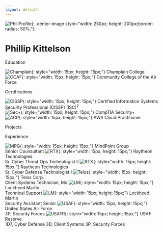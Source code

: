 ```yaml
---
layout: default
---
```


![PhillProfile](./assets/images/PhillProfile.jpg){: .center-image style="width: 250px; height: 200px;border-radius: 50%;"}

# Phillip Kittelson

<i class="fa fa-graduation-cap" aria-hidden="true" style="color:#191970"></i> Education

![Champlain](./assets/images/resume/champlain.png){: style="width: 15px; height: 15px;"} Champlain College<br>
![CCAF](./assets/images/resume/ccaf.png){: style="width: 15px; height: 15px;"} Community College of the Air Force<br>

<i class="fa fa-certificate" aria-hidden="true" style="color:#191970"></i> Certifications

![CISSP](./assets/images/resume/cissp.png){: style="width: 15px; height: 15px;"} Certified Information Systems Security Professional (CISSP) (ISC)<sup>2</sup><br>
![Sec+](./assets/images/resume/sec.png){: style="width: 15px; height: 15px;"} CompTIA Security+<br>
![ACP](./assets/images/resume/ACP.png){: style="width: 15px; height: 15px;"} AWS Cloud Practitioner<br>

<i class="fa fa-terminal" style="color:#191970" aria-hidden="true"></i> Projects

<i class="fa fa-briefcase" aria-hidden="true" style="color:#191970"></i> Experience

![MPG](./assets/images/resume/mpg.jpg){: style="width: 15px; height: 15px;"} MindPoint Group<br>
Senior Counsultant
![RTX](./assets/images/resume/rtx.jpg){: style="width: 15px; height: 15px;"} Raytheon Technologies<br>
Sr. Cyber Threat Ops Technologist II
![RTX](./assets/images/resume/rtx.jpg){: style="width: 15px; height: 15px;"} Raytheon Technologies<br>
Sr. Cyber Defense Technologist I
![Telos](./assets/images/resume/telos.png){: style="width: 15px; height: 15px;"} Telos Corp.<br>
Client Systems Technician, Md
![LM](./assets/images/resume/lm.png){: style="width: 15px; height: 15px;"} Lockheed Martin<br>
Technical Support
![LM](./assets/images/resume/lm.png){: style="width: 15px; height: 15px;"} Lockheed Martin<br>
Security Assistant Senior
![USAF](./assets/images/resume/usaf.png){: style="width: 15px; height: 15px;"} United States Air Force<br>
3P, Security Forces
![USAFR](./assets/images/resume/usafr.jpg){: style="width: 15px; height: 15px;"} USAF Reserve<br>
1D7, Cyber Defense
3D, Client Systems
3P, Security Forces